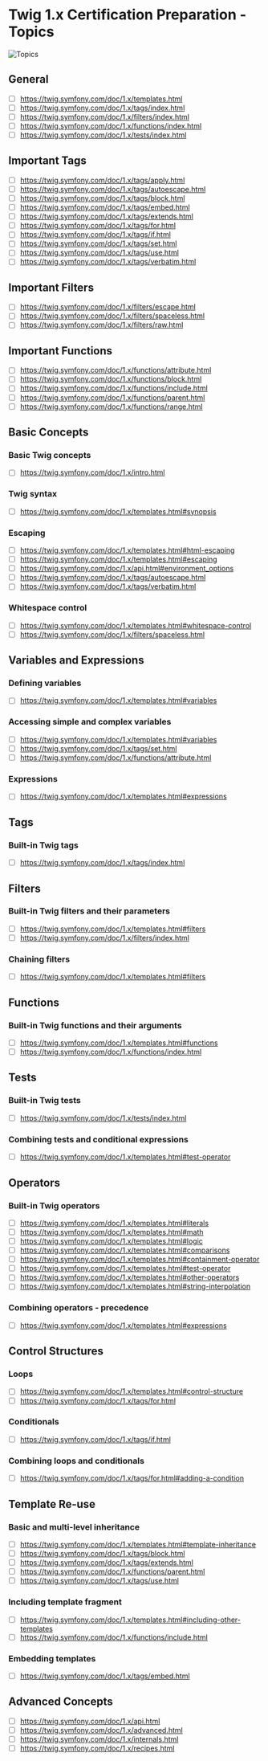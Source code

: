 # Twig 1.x Certification Preparation - Topics

![Topics](https://github.com/jschaedl/twig-1.x-certification-preparation/blob/main/topics.png)

## General

- [ ] https://twig.symfony.com/doc/1.x/templates.html
- [ ] https://twig.symfony.com/doc/1.x/tags/index.html
- [ ] https://twig.symfony.com/doc/1.x/filters/index.html
- [ ] https://twig.symfony.com/doc/1.x/functions/index.html
- [ ] https://twig.symfony.com/doc/1.x/tests/index.html

## Important Tags

- [ ] https://twig.symfony.com/doc/1.x/tags/apply.html
- [ ] https://twig.symfony.com/doc/1.x/tags/autoescape.html
- [ ] https://twig.symfony.com/doc/1.x/tags/block.html
- [ ] https://twig.symfony.com/doc/1.x/tags/embed.html
- [ ] https://twig.symfony.com/doc/1.x/tags/extends.html
- [ ] https://twig.symfony.com/doc/1.x/tags/for.html
- [ ] https://twig.symfony.com/doc/1.x/tags/if.html
- [ ] https://twig.symfony.com/doc/1.x/tags/set.html
- [ ] https://twig.symfony.com/doc/1.x/tags/use.html
- [ ] https://twig.symfony.com/doc/1.x/tags/verbatim.html

## Important  Filters

- [ ] https://twig.symfony.com/doc/1.x/filters/escape.html
- [ ] https://twig.symfony.com/doc/1.x/filters/spaceless.html
- [ ] https://twig.symfony.com/doc/1.x/filters/raw.html

## Important Functions

- [ ] https://twig.symfony.com/doc/1.x/functions/attribute.html
- [ ] https://twig.symfony.com/doc/1.x/functions/block.html
- [ ] https://twig.symfony.com/doc/1.x/functions/include.html
- [ ] https://twig.symfony.com/doc/1.x/functions/parent.html
- [ ] https://twig.symfony.com/doc/1.x/functions/range.html

## Basic Concepts

### Basic Twig concepts

- [ ] https://twig.symfony.com/doc/1.x/intro.html

### Twig syntax

- [ ] https://twig.symfony.com/doc/1.x/templates.html#synopsis

### Escaping

- [ ] https://twig.symfony.com/doc/1.x/templates.html#html-escaping
- [ ] https://twig.symfony.com/doc/1.x/templates.html#escaping
- [ ] https://twig.symfony.com/doc/1.x/api.html#environment_options
- [ ] https://twig.symfony.com/doc/1.x/tags/autoescape.html
- [ ] https://twig.symfony.com/doc/1.x/tags/verbatim.html

### Whitespace control

- [ ] https://twig.symfony.com/doc/1.x/templates.html#whitespace-control
- [ ] https://twig.symfony.com/doc/1.x/filters/spaceless.html

## Variables and Expressions

### Defining variables

- [ ] https://twig.symfony.com/doc/1.x/templates.html#variables

### Accessing simple and complex variables

- [ ] https://twig.symfony.com/doc/1.x/templates.html#variables
- [ ] https://twig.symfony.com/doc/1.x/tags/set.html
- [ ] https://twig.symfony.com/doc/1.x/functions/attribute.html

### Expressions

- [ ] https://twig.symfony.com/doc/1.x/templates.html#expressions

## Tags

### Built-in Twig tags

- [ ] https://twig.symfony.com/doc/1.x/tags/index.html

## Filters

### Built-in Twig filters and their parameters

- [ ] https://twig.symfony.com/doc/1.x/templates.html#filters
- [ ] https://twig.symfony.com/doc/1.x/filters/index.html

### Chaining filters

- [ ] https://twig.symfony.com/doc/1.x/templates.html#filters

## Functions

### Built-in Twig functions and their arguments

- [ ] https://twig.symfony.com/doc/1.x/templates.html#functions
- [ ] https://twig.symfony.com/doc/1.x/functions/index.html

## Tests

### Built-in Twig tests

- [ ] https://twig.symfony.com/doc/1.x/tests/index.html

### Combining tests and conditional expressions

- [ ] https://twig.symfony.com/doc/1.x/templates.html#test-operator

## Operators

### Built-in Twig operators

- [ ] https://twig.symfony.com/doc/1.x/templates.html#literals
- [ ] https://twig.symfony.com/doc/1.x/templates.html#math
- [ ] https://twig.symfony.com/doc/1.x/templates.html#logic
- [ ] https://twig.symfony.com/doc/1.x/templates.html#comparisons
- [ ] https://twig.symfony.com/doc/1.x/templates.html#containment-operator
- [ ] https://twig.symfony.com/doc/1.x/templates.html#test-operator
- [ ] https://twig.symfony.com/doc/1.x/templates.html#other-operators
- [ ] https://twig.symfony.com/doc/1.x/templates.html#string-interpolation

### Combining operators - precedence

- [ ] https://twig.symfony.com/doc/1.x/templates.html#expressions

## Control Structures

### Loops

- [ ] https://twig.symfony.com/doc/1.x/templates.html#control-structure
- [ ] https://twig.symfony.com/doc/1.x/tags/for.html

### Conditionals

- [ ] https://twig.symfony.com/doc/1.x/tags/if.html

### Combining loops and conditionals

- [ ] https://twig.symfony.com/doc/1.x/tags/for.html#adding-a-condition

## Template Re-use

### Basic and multi-level inheritance

- [ ] https://twig.symfony.com/doc/1.x/templates.html#template-inheritance
- [ ] https://twig.symfony.com/doc/1.x/tags/block.html
- [ ] https://twig.symfony.com/doc/1.x/tags/extends.html
- [ ] https://twig.symfony.com/doc/1.x/functions/parent.html
- [ ] https://twig.symfony.com/doc/1.x/tags/use.html

### Including template fragment

- [ ] https://twig.symfony.com/doc/1.x/templates.html#including-other-templates
- [ ] https://twig.symfony.com/doc/1.x/functions/include.html

### Embedding templates

- [ ] https://twig.symfony.com/doc/1.x/tags/embed.html

## Advanced Concepts

- [ ] https://twig.symfony.com/doc/1.x/api.html
- [ ] https://twig.symfony.com/doc/1.x/advanced.html
- [ ] https://twig.symfony.com/doc/1.x/internals.html
- [ ] https://twig.symfony.com/doc/1.x/recipes.html
